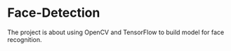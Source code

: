 # Face-Detection
The project is about using OpenCV and TensorFlow to build model for face recognition.
